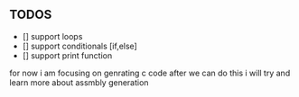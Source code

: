 
## TODOS

- [] support loops
- [] support conditionals [if,else]
- [] support print function


for now i am focusing on genrating c code after we can do this i will try and learn more about assmbly generation

